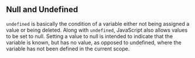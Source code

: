 ## Null and Undefined

`undefined` is basically the condition of a variable either not being assigned a value or being deleted.
Along with `undefined`, JavaScript also allows values to be set to null. Setting a value to null is intended to indicate that the variable is known, but has no value, as opposed to undefined, where the variable has not been defined in the current scope.
